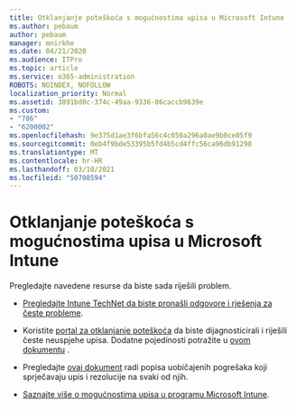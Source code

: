```yaml
---
title: Otklanjanje poteškoća s mogućnostima upisa u Microsoft Intune
ms.author: pebaum
author: pebaum
manager: mnirkhe
ms.date: 04/21/2020
ms.audience: ITPro
ms.topic: article
ms.service: o365-administration
ROBOTS: NOINDEX, NOFOLLOW
localization_priority: Normal
ms.assetid: 3891bd0c-374c-49aa-9336-86caccb9639e
ms.custom:
- "786"
- "6200002"
ms.openlocfilehash: 9e375d1ae3f6bfa56c4c050a296a0ae9b0ce05f9
ms.sourcegitcommit: 0eb4f9bde53395b5fd4b5cd4ffc56ca96db91298
ms.translationtype: MT
ms.contentlocale: hr-HR
ms.lasthandoff: 03/10/2021
ms.locfileid: "50708594"
---
```

# <a name="troubleshoot-issues-with-enrollment-options-microsoft-intune"></a>Otklanjanje poteškoća s mogućnostima upisa u Microsoft Intune

Pregledajte navedene resurse da biste sada riješili problem.
  
- [Pregledajte Intune TechNet da biste pronašli odgovore i rješenja za česte probleme](https://social.technet.microsoft.com/Forums/home?category=microsoftintune&amp;filter=alltypes&amp;sort=lastpostdesc).

- Koristite [portal za otklanjanje poteškoća](https://aka.ms/intunetroubleshooting) da biste dijagnosticirali i riješili česte neuspjehe upisa. Dodatne pojedinosti potražite u [ovom dokumentu](https://docs.microsoft.com/intune/help-desk-operators) .

- Pregledajte [ovaj dokument](https://docs.microsoft.com/troubleshoot/mem/intune/troubleshoot-device-enrollment-in-intune) radi popisa uobičajenih pogrešaka koji sprječavaju upis i rezolucije na svaki od njih.

- [Saznajte više o mogućnostima upisa u programu Microsoft Intune](https://docs.microsoft.com/intune/enrollment-options).
